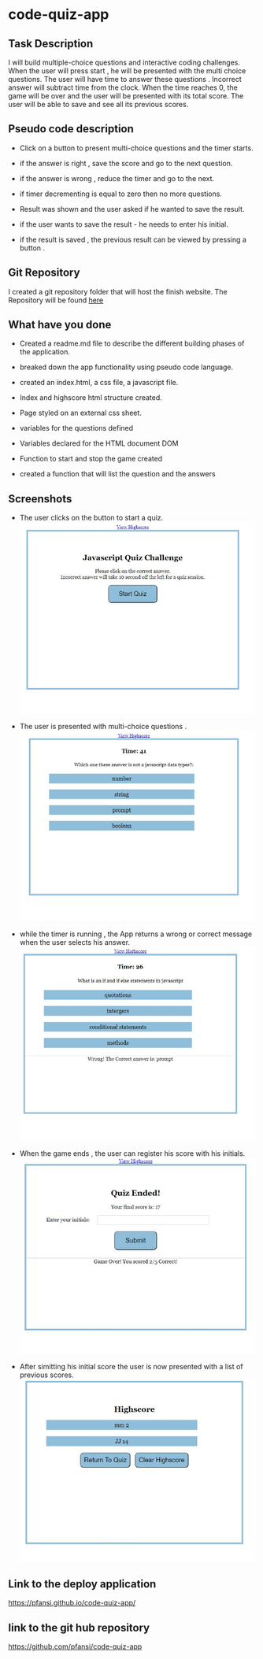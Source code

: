 # code-quiz-app

## Task Description

I will build multiple-choice questions and interactive coding challenges.
When the user will press start , he will be presented with the multi choice questions.
The user will have time to answer these questions . Incorrect answer will subtract time from the clock.
When the time reaches 0, the game will be over and the user will be presented with its total score.
The user will be able to save and see all its previous scores.

## Pseudo code description

- Click on a button to present multi-choice questions and the timer starts.

- if the answer is right , save the score and go to the next question.

- if the answer is wrong , reduce the timer and go to the next.

- if timer decrementing is equal to zero then no more questions.

- Result was shown and the user asked if he wanted to save the result.

- if the user wants to save the result - he needs to enter his initial.

- if the result is saved , the previous result can be viewed by pressing a button .

## Git Repository

I created a git repository folder that will host the finish website. The Repository will be found [here](https://github.com/pfansi/code-quiz-app)

## What have you done

- Created a readme.md file to describe the different building phases of the application.

- breaked down the app functionality using pseudo code language.

- created an index.html, a css file, a javascript file.

- Index and highscore html structure created.

- Page styled on an external css sheet.

- variables for the questions defined

- Variables declared for the HTML document DOM

- Function to start and stop the game created

- created a function that will list the question and the answers

## Screenshots

- The user clicks on the button to start a quiz. ![screenshot](./images/start_quiz.jpg)

- The user is presented with multi-choice questions . ![screenshot](./images/multi_choices.jpg)

- while the timer is running , the App returns a wrong or correct message when the user selects his answer. ![screenshot](./images/timer_start.jpg)

- When the game ends , the user can register his score with his initials. ![screenshot](./images/register_score.jpg)

- After simitting his initial score the user is now presented with a list of previous scores. ![screenshot](./images/list_score.jpg)

## Link to the deploy application

https://pfansi.github.io/code-quiz-app/

## link to the git hub repository

https://github.com/pfansi/code-quiz-app
